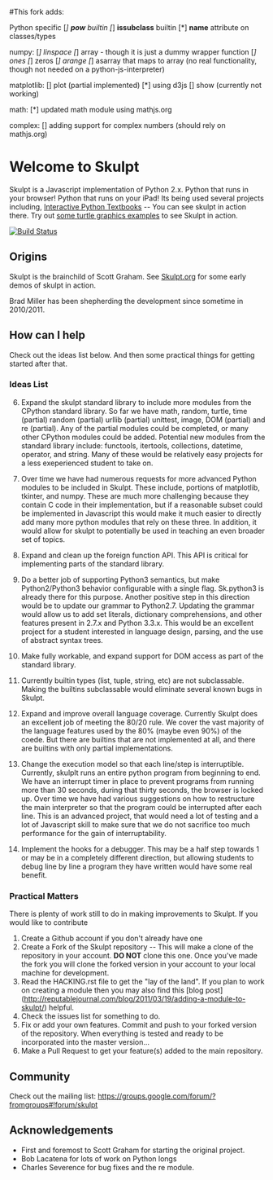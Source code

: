 #This fork adds:

Python specific
[*] __pow__ builtin
[*] __issubclass__ builtin
[*] __name__ attribute on classes/types

numpy:
[*] linspace
[*] array - though it is just a dummy wrapper function
[*] ones
[*] zeros
[*] arange
[*] asarray that maps to array (no real functionality, though not needed on a python-js-interpreter)

matplotlib:
[] plot (partial implemented)
[*] using d3js
[] show (currently not working)

math:
[*] updated math module using mathjs.org

complex:
[] adding support for complex numbers (should rely on mathjs.org)

# Welcome to Skulpt

Skulpt is a Javascript implementation of Python 2.x.  Python that runs in your browser!  Python that runs on your iPad!  Its being used several projects including, [Interactive Python Textbooks](http://interactivepython.org) -- You can see skulpt in action there.  Try out [some turtle graphics examples](http://interactivepython.org/courselib/static/thinkcspy/PythonTurtle/helloturtle.html) to see Skulpt in action.

[![Build Status](https://travis-ci.org/skulpt/skulpt.png)](https://travis-ci.org/skulpt/skulpt)

## Origins

Skulpt is the brainchild of Scott Graham.  See [Skulpt.org](http://skulpt.org) for some early demos of skulpt in action.

Brad Miller has been shepherding the development since sometime in 2010/2011.

## How can I help

Check out the ideas list below. And then some practical things for getting started after that.

### Ideas List

6. Expand the skulpt standard library to include more modules from the CPython standard library.  So far we have math, random, turtle, time (partial) random (partial) urllib (partial) unittest, image, DOM (partial) and re (partial).  Any of the partial modules could be completed, or many other CPython modules could be added.  Potential new modules from the standard library include:  functools, itertools, collections, datetime, operator, and string.  Many of these would be relatively easy projects for a less exeperienced student to take on.

7. Over time we have had numerous requests for more advanced Python modules to be included in Skulpt.  These include, portions of matplotlib, tkinter, and numpy.  These are much more challenging because they contain C code in their implementation, but if a reasonable subset could be implemented in Javascript this would make it much easier to directly add many more python modules that rely on these three.  In addition, it would allow for skulpt to potentially be used in teaching an even broader set of topics.

5. Expand and clean up the foreign function API.  This API is critical for implementing parts of the standard library.

3. Do a better job of supporting Python3 semantics, but make
Python2/Python3 behavior configurable with a single flag. Sk.python3 is
already there for this purpose.  Another positive step in this direction would be to update our grammar to Python2.7.  Updating the grammar would allow us to add set literals, dictionary comprehensions, and other features present in 2.7.x and Python 3.3.x.  This would be an excellent project for a student interested in language design, parsing, and the use of abstract syntax trees.

4. Make fully workable, and expand support for DOM access as
part of the standard library.

1. Currently builtin types (list, tuple, string, etc) are not subclassable.  Making the builtins subclassable would eliminate several known bugs in Skulpt.

1. Expand and improve overall language coverage.   Currently Skulpt does an excellent job of meeting the 80/20 rule.  We cover the vast majority of the language features used by the 80% (maybe even 90%) of the coede.  But there are builtins that are not implemented at all, and there are builtins with only partial implementations.  

1.  Change the execution model so that each line/step is interruptible.
Currently, skulplt runs an entire python program from beginning to end.  We have an interrupt timer in place to prevent programs from running more than 30 seconds, during that thirty seconds, the browser is locked up.  Over time we have had various suggestions on how to restructure the main interpreter so that the program could be interrupted after each line.  This is an advanced project, that would need a lot of testing and a lot of Javascript skill to make sure that we do not sacrifice too much performance for the gain of interruptability.

2.  Implement the hooks for a debugger. This may be a half step towards
1 or may be in a completely different direction, but allowing students
to debug line by line a program they have written would have some real
benefit.


### Practical Matters

There is plenty of work still to do in making improvements to Skulpt.  If you would like to contribute

1. Create a Github account if you don't already have one
2. Create a Fork of the Skulpt repository -- This will make a clone of the repository in your account.  **DO NOT** clone this one.  Once you've made the fork you will clone the forked version in your account to your local machine for development.
3. Read the HACKING.rst file to get the "lay of the land".  If you plan to work on creating  a module then you may also find this [blog post] (http://reputablejournal.com/blog/2011/03/19/adding-a-module-to-skulpt/) helpful.
3. Check the issues list for something to do.
4. Fix or add your own features.  Commit and push to your forked version of the repository.  When everything is tested and ready to be incorporated into the master version...
5. Make a Pull Request to get your feature(s) added to the main repository.


## Community

Check out the mailing list:  https://groups.google.com/forum/?fromgroups#!forum/skulpt

## Acknowledgements

* First and foremost to Scott Graham for starting the original project.
* Bob Lacatena for lots of work on Python longs
* Charles Severence for bug fixes and the re module.

